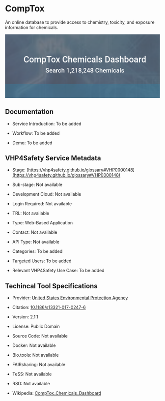 # CompTox

<!--- This file is autogenerated. Edit comptox.json to make changes in this page. --->

An online database to provide access to chemistry, toxicity, and exposure information for chemicals.

![CompTox logo](https://raw.githubusercontent.com/VHP4Safety/cloud/main/docs/service/comptox.png)

## Documentation

* Service Introduction: To be added

* Workflow: To be added

* Demo: To be added

<h4 id='tess-widget-materials-header'></h4>

<div id='tess-widget-materials-list' class='tess-widget tess-widget-list'></div>
<script>
  function initTeSSWidgets() {
    var query = 'comptox';
    if (query.trim() != '') {
      TessWidget.Materials(document.getElementById('tess-widget-materials-list'),
                           'SimpleList',
                           {
                             opts: {
                               enableSearch: false
                             },
                             params: {
                               pageSize: 5,
                               q: query
                             }
                           });
      document.getElementById('tess-widget-materials-header').innerHTML = 'Documentation from ELIXIR TeSS'
    }
}
</script>
<script async='' defer='' src='https://elixirtess.github.io/TeSS_widgets/components/js/tess-widget-standalone.js' onload='initTeSSWidgets()'></script>


## VHP4Safety Service Metadata

* Stage: <span class="glossary_term">[https://vhp4safety.github.io/glossary#VHP0000148](https://vhp4safety.github.io/glossary#VHP0000148)</span>

* Sub-stage: <span class="glossary_term">Not available

* Development Cloud: Not available

* Login Required: Not available

* TRL: Not available

* Type: Web-Based Application

* Contact: Not available

* API Type: Not available

* Categories: To be added

* Targeted Users: To be added

* Relevant VHP4Safety Use Case: To be added

## Techincal Tool Specifications

* Provider: [United States Environmental Protection Agency](https://www.epa.gov/)

* Citation: [10.1186/s13321-017-0247-6](https://doi.org/10.1186/s13321-017-0247-6)

* Version: 2.1.1

* License: Public Domain

* Source Code: Not available

* Docker: Not available

* Bio.tools: Not available

* FAIRsharing: Not available

* TeSS: Not available

* RSD: Not available

* Wikipedia: [CompTox_Chemicals_Dashboard](CompTox_Chemicals_Dashboard)

<script type="application/ld+json">
  {
    "@context": "https://schema.org/",
    "@type": "SoftwareApplication",
    "http://purl.org/dc/terms/conformsTo": {
      "@type": "CreativeWork", "@id": "https://bioschemas.org/profiles/ComputationalTool/1.0-RELEASE"
    },
    "@id" : "https://vhp4safety.github.io/cloud/service/comptox",
    "name": "CompTox",
    "description": "An online database to provide access to chemistry, toxicity, and exposure information for chemicals.",
    "url": "https://comptox.epa.gov/dashboard/"
  }
</script>
